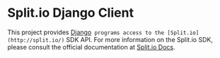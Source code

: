 # Split.io Django Client

This project provides [Django](http://www.djangoproject.com/)` programs access to the [Split.io](http://split.io/)` SDK API.
For more information on the Split.io SDK, please consult the official documentation at [Split.io Docs](http://docs.split.io/docs).
